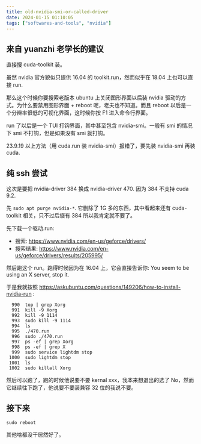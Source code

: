 ```yaml
---
title: old-nvidia-smi-or-called-driver
date: 2024-01-15 01:10:05
tags: ["softwares-and-tools", "nvidia"]
---
```

## 来自 yuanzhi 老学长的建议

直接搜 cuda-toolkit 装。

虽然 nvidia 官方貌似只提供 16.04 的 toolkit.run，然而似乎在 18.04 上也可以直接 run.

那么这个时候你要搜索老版本 ubuntu 上关闭图形界面以后装 nvidia 驱动的方式。为什么要禁用图形界面 + reboot 呢，老夫也不知道。而且 reboot 以后是一个分辨率很低的可视化界面，这时候你按 F1 进入命令行界面。

run 了以后是一个 TUI 打钩界面，其中甚至包含 nvidia-smi。一般有 smi 的情况下 smi 不打钩，但是如果没有 smi 就打钩。

23.9.19 以上方法（用 cuda.run 装 nvidia-smi）报错了，要先装 nvidia-smi 再装 cuda.

## 纯 ssh 尝试

这次是要把 nvidia-driver 384 换成 nvidia-driver 470. 因为 384 不支持 cuda 9.2.

先 `sudo apt purge nvidia-*`. 它删除了 1G 多的东西，其中看起来还有 cuda-toolkit 相关，只不过后缀有 384 所以我肯定就不要了。

先下载一个驱动.run:

- 搜索: https://www.nvidia.com/en-us/geforce/drivers/
- 搜索结果: https://www.nvidia.com/en-us/geforce/drivers/results/205995/

然后跑这个 run。跑得时候因为在 16.04 上，它会直接告诉你: You seem to be using an X server, stop it.

于是我就按照 https://askubuntu.com/questions/149206/how-to-install-nvidia-run    :

```
  990  top | grep Xorg
  991  kill -9 Xorg
  992  kill -9 1114
  993  sudo kill -9 1114
  994  ls
  995  ./470.run
  996  sudo ./470.run
  997  ps -ef | grep Xorg
  998  ps -ef | grep X
  999  sudo service lightdm stop
 1000  sudo lightdm stop
 1001  ls
 1002  sudo killall Xorg
```

然后可以跑了，跑的时候他说要不要 kernal xxx，我本来想退出的选了 No，然而它继续往下跑了，他说要不要装兼容 32 位的我说不要。

## 接下来

```
sudo reboot
```

其他啥都没干居然好了。

